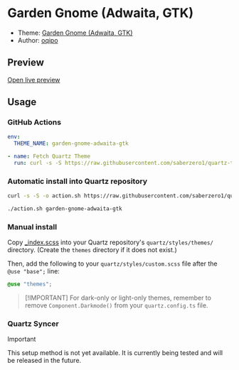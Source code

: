 # Garden Gnome (Adwaita, GTK)

- Theme: [Garden Gnome (Adwaita, GTK)](OBSIDIAN_THEME_URL%)
- Author: <a href="https://github.com/oqipodev/" target="_blank" rel="noopener noreferrer">oqipo</a>

## Preview

[Open live preview](https://quartz-themes.github.io/garden-gnome-adwaita-gtk/)

## Usage

### GitHub Actions

```yaml
env:
  THEME_NAME: garden-gnome-adwaita-gtk
```

```yaml
- name: Fetch Quartz Theme
  run: curl -s -S https://raw.githubusercontent.com/saberzero1/quartz-themes/master/action.sh | bash -s -- $THEME_NAME
```

### Automatic install into Quartz repository

```bash
curl -s -S -o action.sh https://raw.githubusercontent.com/saberzero1/quartz-themes/master/action.sh

./action.sh garden-gnome-adwaita-gtk
```

### Manual install

Copy [\_index.scss](./_index.scss) into your Quartz repository's `quartz/styles/themes/` directory. (Create the `themes` directory if it does not exist.)

Then, add the following to your `quartz/styles/custom.scss` file after the `@use "base";` line:

```scss
@use "themes";
```

> [!IMPORTANT] For dark-only or light-only themes, remember to remove `Component.Darkmode()` from your `quartz.config.ts` file.

### Quartz Syncer

> [!IMPORTANT]
> This setup method is not yet available. It is currently being tested and will be released in the future.
